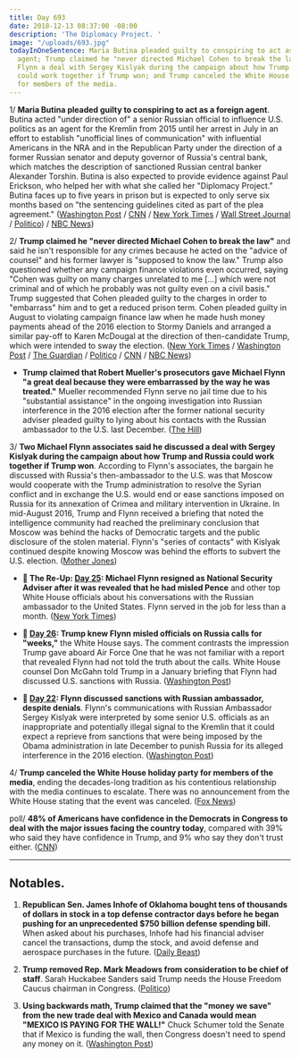```yaml
---
title: Day 693
date: 2018-12-13 08:37:00 -08:00
description: 'The Diplomacy Project. '
image: "/uploads/693.jpg"
todayInOneSentence: Maria Butina pleaded guilty to conspiring to act as a foreign
  agent; Trump claimed he "never directed Michael Cohen to break the law"; Michael
  Flynn a deal with Sergey Kislyak during the campaign about how Trump and Russia
  could work together if Trump won; and Trump canceled the White House holiday party
  for members of the media.
---
```


1/ **Maria Butina pleaded guilty to conspiring to act as a foreign agent**. Butina acted "under direction of" a senior Russian official to influence U.S. politics as an agent for the Kremlin from 2015 until her arrest in July in an effort to establish "unofficial lines of communication" with influential Americans in the NRA and in the Republican Party under the direction of a former Russian senator and deputy governor of Russia's central bank, which matches the description of sanctioned Russian central banker Alexander Torshin. Butina is also expected to provide evidence against Paul Erickson, who helped her with what she called her "Diplomacy Project." Butina faces up to five years in prison but is expected to only serve six months based on "the sentencing guidelines cited as part of the plea agreement." ([Washington Post](https://www.washingtonpost.com/local/legal-issues/russian-maria-butina-pleads-guilty-in-effort-to-forge-kremlin-bond-with-us-conservatives/2018/12/13/c27f2d26-fe4f-11e8-ad40-cdfd0e0dd65a_story.html) / [CNN](https://www.cnn.com/2018/12/13/politics/maria-butina-guilty-plea/index.html) / [New York Times](https://www.nytimes.com/2018/12/13/us/politics/butina-guilty.html) / [Wall Street Journal](https://www.wsj.com/articles/maria-butina-pleads-guilty-to-conspiracy-to-influence-u-s-politics-11544719313) / [Politico](https://www.politico.com/story/2018/12/13/butina-pleads-guilty-conspiracy-charge-1062300)) / [NBC News](https://www.nbcnews.com/news/us-news/russian-operative-maria-butina-pleads-guilty-conspiracy-n947431))

2/ **Trump claimed he "never directed Michael Cohen to break the law"** and said he isn't responsible for any crimes because he acted on the "advice of counsel" and his former lawyer is "supposed to know the law." Trump also questioned whether any campaign finance violations even occurred, saying "Cohen was guilty on many charges unrelated to me \[...\] which were not criminal and of which he probably was not guilty even on a civil basis." Trump suggested that Cohen pleaded guilty to the charges in order to "embarrass" him and to get a reduced prison term. Cohen pleaded guilty in August to violating campaign finance law when he made hush money payments ahead of the 2016 election to Stormy Daniels and arranged a similar pay-off to Karen McDougal at the direction of then-candidate Trump, which were intended to sway the election. ([New York Times](https://www.nytimes.com/2018/12/13/us/politics/trump-cohen-blame.html) / [Washington Post](https://www.washingtonpost.com/politics/trump-denies-directing-michael-cohen-to-break-the-law-to-buy-the-silence-of-playboy-playmate-and-porn-star/2018/12/13/a2003d30-fed9-11e8-862a-b6a6f3ce8199_story.html) / [The Guardian](https://www.theguardian.com/us-news/2018/dec/13/trump-michael-cohen-break-law-denial) / [Politico](https://www.politico.com/story/2018/12/13/trump-breaks-silence-michael-cohen-sentencing-1061817) / [CNN](https://www.cnn.com/2018/12/13/politics/donald-trump-tweets-michael-cohen-sentencing/index.html) / [NBC News](https://www.nbcnews.com/politics/politics-news/trump-s-first-comments-after-cohen-sentencing-i-never-directed-n947391))

* **Trump claimed that Robert Mueller's prosecutors gave Michael Flynn "a great deal because they were embarrassed by the way he was treated."** Mueller recommended Flynn serve no jail time due to his "substantial assistance" in the ongoing investigation into Russian interference in the 2016 election after the former national security adviser pleaded guilty to lying about his contacts with the Russian ambassador to the U.S. last December. ([The Hill](https://thehill.com/homenews/administration/421211-trump-prosecutors-gave-flynn-a-great-deal-because-they-were))

3/ **Two Michael Flynn associates said he discussed a deal with Sergey Kislyak during the campaign about how Trump and Russia could work together if Trump won**. According to Flynn's associates, the bargain he discussed with Russia's then-ambassador to the U.S. was that Moscow would cooperate with the Trump administration to resolve the Syrian conflict and in exchange the U.S. would end or ease sanctions imposed on Russia for its annexation of Crimea and military intervention in Ukraine. In mid-August 2016, Trump and Flynn received a briefing that noted the intelligence community had reached the preliminary conclusion that Moscow was behind the hacks of Democratic targets and the public disclosure of the stolen material. Flynn's "series of contacts" with Kislyak continued despite knowing Moscow was behind the efforts to subvert the U.S. election. ([Mother Jones](https://www.motherjones.com/politics/2018/12/michael-flynn-contacts-russia-campaign-robert-mueller/))

* **📌 The Re-Up: [Day 25](https://whatthefuckjusthappenedtoday.com/2017/02/13/Day-25/#1-michael-flynn-resigns-as-national): Michael Flynn resigned as National Security Adviser after it was revealed that he had misled Pence** and other top White House officials about his conversations with the Russian ambassador to the United States. Flynn served in the job for less than a month. ([New York Times](https://www.nytimes.com/2017/02/13/us/politics/donald-trump-national-security-adviser-michael-flynn.html))

* **📌 [Day 26](https://whatthefuckjusthappenedtoday.com/2017/02/14/Day-26/#2-trump-knew-flynn-misled-officials): Trump knew Flynn misled officials on Russia calls for "weeks,"** the White House says. The comment contrasts the impression Trump gave aboard Air Force One that he was not familiar with a report that revealed Flynn had not told the truth about the calls. White House counsel Don McGahn told Trump in a January briefing that Flynn had discussed U.S. sanctions with Russia. ([Washington Post](https://www.washingtonpost.com/news/post-politics/wp/2017/02/14/trump-was-told-weeks-ago-that-flynn-misled-vice-president-about-russia-contacts-white-house-says/))

* **📌 [Day 22](https://whatthefuckjusthappenedtoday.com/2017/02/10/Day-22/#4-national-security-adviser-flynn-di): Flynn discussed sanctions with Russian ambassador, despite denials**. Flynn's communications with Russian Ambassador Sergey Kislyak were interpreted by some senior U.S. officials as an inappropriate and potentially illegal signal to the Kremlin that it could expect a reprieve from sanctions that were being imposed by the Obama administration in late December to punish Russia for its alleged interference in the 2016 election. ([Washington Post](https://www.washingtonpost.com/world/national-security/national-security-adviser-flynn-discussed-sanctions-with-russian-ambassador-despite-denials-officials-say/2017/02/09/f85b29d6-ee11-11e6-b4ff-ac2cf509efe5_story.html))

4/ **Trump canceled the White House holiday party for members of the media**, ending the decades-long tradition as his contentious relationship with the media continues to escalate. There was no announcement from the White House stating that the event was canceled. ([Fox News](https://www.foxnews.com/politics/trump-cancels-white-house-christmas-party-for-the-press))

poll/ **48% of Americans have confidence in the Democrats in Congress to deal with the major issues facing the country today**, compared with 39% who said they have confidence in Trump, and 9% who say they don't trust either. ([CNN](https://www.cnn.com/2018/12/13/politics/cnn-poll-congress-pelosi-impeachment/index.html))

---

## Notables.

1. **Republican Sen. James Inhofe of Oklahoma bought tens of thousands of dollars in stock in a top defense contractor days before he began pushing for an unprecedented $750 billion defense spending bill.** When asked about his purchases, Inhofe had his financial adviser cancel the transactions, dump the stock, and avoid defense and aerospace purchases in the future. ([Daily Beast](https://www.thedailybeast.com/sen-james-inhofe-bought-defense-stock-days-after-pushing-for-record-pentagon-spendingthen-dumped-it-when-asked-about-it))

2. **Trump removed Rep. Mark Meadows from consideration to be chief of staff**. Sarah Huckabee Sanders said Trump needs the House Freedom Caucus chairman in Congress. ([Politico](https://www.politico.com/story/2018/12/12/meadows-out-of-the-running-to-be-trumps-chief-of-staff-1061274))

3. **Using backwards math, Trump claimed that the "money we save" from the new trade deal with Mexico and Canada would mean "MEXICO IS PAYING FOR THE WALL!"** Chuck Schumer told the Senate that if Mexico is funding the wall, then Congress doesn't need to spend any money on it. ([Washington Post](https://www.washingtonpost.com/politics/trump-claims-money-we-save-from-trade-deal-means-mexico-is-paying-for-border-wall/2018/12/13/e707e6a6-fec7-11e8-862a-b6a6f3ce8199_story.html))